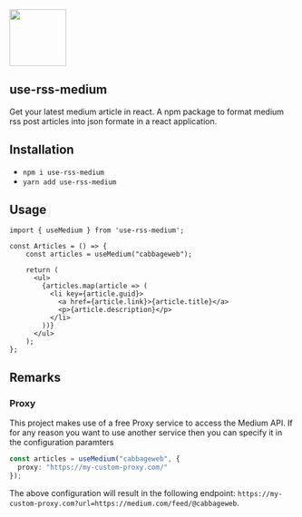 <img src="https://res.cloudinary.com/dbjrx698c/image/upload/v1704611347/logo_w4vxp0.png" width="100" height="100">

## use-rss-medium
Get your latest medium article in react. A npm package to format medium rss post articles into json formate in a react application.

## Installation
- `npm i use-rss-medium`
- `yarn add use-rss-medium`

## Usage
```tsx
import { useMedium } from 'use-rss-medium';

const Articles = () => {
    const articles = useMedium("cabbageweb");

    return (
      <ul>
        {articles.map(article => (
          <li key={article.guid}>
            <a href={article.link}>{article.title}</a>
            <p>{article.description}</p>
          </li>
        ))}
      </ul>
    );
};
```

## Remarks
### Proxy
This project makes use of a free Proxy service to access the Medium API. If for any reason you want to use another service then you can specify it in the configuration paramters
```ts
const articles = useMedium("cabbageweb", {
  proxy: "https://my-custom-proxy.com/"
});
```
The above configuration will result in the following endpoint: `https://my-custom-proxy.com?url=https://medium.com/feed/@cabbageweb`.
